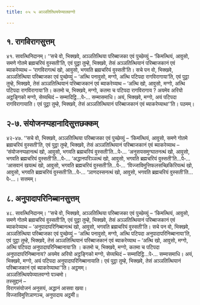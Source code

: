 ```yaml
---
title: ०५ ५ अञ्ञतित्थियपेय्यालवग्गो

---
```



## १. रागविरागसुत्तम्

४१. सावत्थिनिदानम्। ‘‘सचे वो, भिक्खवे, अञ्ञतित्थिया परिब्बाजका एवं पुच्छेय्युं – ‘किमत्थियं, आवुसो, समणे गोतमे ब्रह्मचरियं वुस्सती’ति, एवं पुट्ठा तुम्हे, भिक्खवे, तेसं अञ्ञतित्थियानं परिब्बाजकानं एवं ब्याकरेय्याथ – ‘रागविरागत्थं खो, आवुसो, भगवति ब्रह्मचरियं वुस्सती’ति। सचे पन वो, भिक्खवे, अञ्ञतित्थिया परिब्बाजका एवं पुच्छेय्युं – ‘अत्थि पनावुसो, मग्गो, अत्थि पटिपदा रागविरागाया’ति, एवं पुट्ठा तुम्हे, भिक्खवे, तेसं अञ्ञतित्थियानं परिब्बाजकानं एवं ब्याकरेय्याथ – ‘अत्थि खो, आवुसो, मग्गो, अत्थि पटिपदा रागविरागाया’ति। कतमो च, भिक्खवे, मग्गो, कतमा च पटिपदा रागविरागाय ? अयमेव अरियो अट्ठङ्गिको मग्गो, सेय्यथिदं – सम्मादिट्ठि…पे॰… सम्मासमाधि। अयं, भिक्खवे, मग्गो, अयं पटिपदा रागविरागायाति। एवं पुट्ठा तुम्हे, भिक्खवे, तेसं अञ्ञतित्थियानं परिब्बाजकानं एवं ब्याकरेय्याथा’’ति। पठमम्।  


## २-७. संयोजनप्पहानादिसुत्तछक्कम्

४२-४७. ‘‘सचे वो, भिक्खवे, अञ्ञतित्थिया परिब्बाजका एवं पुच्छेय्युं – ‘किमत्थियं, आवुसो, समणे गोतमे ब्रह्मचरियं वुस्सती’ति, एवं पुट्ठा तुम्हे, भिक्खवे, तेसं अञ्ञतित्थियानं परिब्बाजकानं एवं ब्याकरेय्याथ – ‘संयोजनप्पहानत्थं खो, आवुसो, भगवति ब्रह्मचरियं वुस्सती’ति…पे॰… ‘अनुसयसमुग्घातनत्थं खो, आवुसो, भगवति ब्रह्मचरियं वुस्सती’ति…पे॰… ‘अद्धानपरिञ्ञत्थं खो, आवुसो, भगवति ब्रह्मचरियं वुस्सती’ति…पे॰… ‘आसवानं खयत्थं खो, आवुसो, भगवति ब्रह्मचरियं वुस्सती’ति…पे॰… ‘विज्जाविमुत्तिफलसच्छिकिरियत्थं खो, आवुसो, भगवति ब्रह्मचरियं वुस्सती’ति…पे॰… ‘ञाणदस्सनत्थं खो, आवुसो, भगवति ब्रह्मचरियं वुस्सती’ति…पे॰…। सत्तमम्।  


## ८. अनुपादापरिनिब्बानसुत्तम्

४८. सावत्थिनिदानम्। ‘‘सचे वो, भिक्खवे, अञ्ञतित्थिया परिब्बाजका एवं पुच्छेय्युं – ‘किमत्थियं, आवुसो, समणे गोतमे ब्रह्मचरियं वुस्सती’ति, एवं पुट्ठा तुम्हे, भिक्खवे, तेसं अञ्ञतित्थियानं परिब्बाजकानं एवं ब्याकरेय्याथ – ‘अनुपादापरिनिब्बानत्थं खो, आवुसो, भगवति ब्रह्मचरियं वुस्सती’ति। सचे पन वो, भिक्खवे, अञ्ञतित्थिया परिब्बाजका एवं पुच्छेय्युं – ‘अत्थि पनावुसो, मग्गो, अत्थि पटिपदा अनुपादापरिनिब्बानाया’ति, एवं पुट्ठा तुम्हे, भिक्खवे, तेसं अञ्ञतित्थियानं परिब्बाजकानं एवं ब्याकरेय्याथ – ‘अत्थि खो, आवुसो, मग्गो, अत्थि पटिपदा अनुपादापरिनिब्बानाया’ति । कतमो च, भिक्खवे, मग्गो, कतमा च पटिपदा अनुपादापरिनिब्बानाय? अयमेव अरियो अट्ठङ्गिको मग्गो, सेय्यथिदं – सम्मादिट्ठि…पे॰… सम्मासमाधि। अयं, भिक्खवे, मग्गो, अयं पटिपदा अनुपादापरिनिब्बानायाति। एवं पुट्ठा तुम्हे, भिक्खवे, तेसं अञ्ञतित्थियानं परिब्बाजकानं एवं ब्याकरेय्याथा’’ति। अट्ठमम्।  
अञ्ञतित्थियपेय्यालवग्गो पञ्चमो।  
तस्सुद्दानं –  
विरागसंयोजनं अनुसयं, अद्धानं आसवा खया।  
विज्जाविमुत्तिञाणञ्च, अनुपादाय अट्ठमी॥  